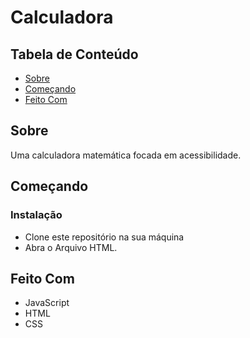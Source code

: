 # Calculadora
## Tabela de Conteúdo
- [Sobre](#about)
- [Começando](#getting_started)
- [Feito Com](#build_with)
## Sobre <a name="about"></a>
Uma calculadora matemática focada em acessibilidade.
## Começando <a name="getting_started"></a>
### Instalação
- Clone este repositório na sua máquina
- Abra o Arquivo HTML.
## Feito Com <a name="build_with">
- JavaScript
- HTML
- CSS

